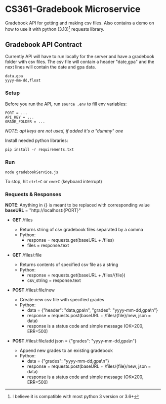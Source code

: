 # CS361-Gradebook Microservice
Gradebook API for getting and making csv files. Also contains a demo on how to use it
with python (3.10)[^1] requests library.

## Gradebook API Contract
Currently API will have to run locally for the server and have a gradebook folder with csv
files. The csv file will contain a header "date,gpa" and the next lines will contain the date and gpa data.
```
data,gpa
yyyy-mm-dd,float
```
### Setup
Before you run the API, run `source .env` to fill env variables:
```
PORT = ...
API_KEY = ...
GRADE_FOLDER = ...
```
*NOTE: api keys are not used, if added it's a "dummy" one*


Install needed python libraries:
```
pip install -r requirements.txt
```

### Run
```
node gradebookService.js
```
To stop, hit `ctrl+C` or `cmd+C` (keyboard interrupt)

### Requests & Responses
**NOTE**: Anything in {} is meant to be replaced with corresponding value
**baseURL** = "http://localhost:{PORT}"


- **GET** /files
    - Returns string of csv gradebook files separated by a comma
    - Python:
        - response = requests.get(baseURL + /files)
        - files = response.text

- **GET** /files/:file
    - Returns contents of specified csv file as a string
    - Python:
        - response = requests.get(baseURL + /files/{file})
        - csv_string = response.text

- **POST** /files/:file/new
    - Create new csv file with specified grades
    - Python:
        - data = {"header": "data,gpa\n", "grades": "yyyy-mm-dd,gpa\n"}
        - response = requests.post(baseURL + /files/{file}/new, json = data)
        - response is a status code and simple message (OK=200, ERR=500)

- **POST** /files/:file/add   json = {"grades": "yyyy-mm-dd,gpa\n"}
    - Append new grades to an existing gradebook
    - Python:
        - data = {"grades": "yyyy-mm-dd,gpa\n"}
        - response = requests.post(baseURL + /files/{file}/new, json = data)
        - response is a status code and simple message (OK=200, ERR=500)

[^1]: I believe it is compatible with most python 3 version or 3.6+
